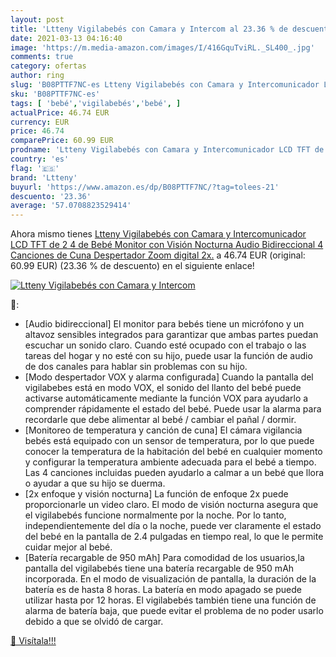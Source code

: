 ```yaml
---
layout: post
title: 'Ltteny Vigilabebés con Camara y Intercom al 23.36 % de descuento'
date: 2021-03-13 04:16:40
image: 'https://m.media-amazon.com/images/I/416GquTviRL._SL400_.jpg'
comments: true
category: ofertas
author: ring
slug: 'B08PTTF7NC-es Ltteny Vigilabebés con Camara y Intercomunicador LCD TFT...'
sku: 'B08PTTF7NC-es'
tags: [ 'bebé','vigilabebés','bebé', ]
actualPrice: 46.74 EUR
currency: EUR
price: 46.74
comparePrice: 60.99 EUR
prodname: 'Ltteny Vigilabebés con Camara y Intercomunicador LCD TFT de 2 4   de Bebé Monitor con Visión Nocturna Audio Bidireccional 4 Canciones de Cuna Despertador Zoom digital 2x.'
country: 'es'
flag: '🇪🇸'
brand: 'Ltteny'
buyurl: 'https://www.amazon.es/dp/B08PTTF7NC/?tag=tolees-21'
descuento: '23.36'
average: '57.0708823529414'
---
```


Ahora mismo tienes [Ltteny Vigilabebés con Camara y Intercomunicador LCD TFT de 2 4   de Bebé Monitor con Visión Nocturna Audio Bidireccional 4 Canciones de Cuna Despertador Zoom digital 2x.](https://www.amazon.es/dp/B08PTTF7NC/?tag=tolees-21) a 46.74 EUR (original: 60.99 EUR) (23.36 %  de descuento) en el siguiente enlace!

[![Ltteny Vigilabebés con Camara y Intercom](https://m.media-amazon.com/images/I/416GquTviRL._SL400_.jpg)](https://www.amazon.es/dp/B08PTTF7NC/?tag=tolees-21)

🔎:

- [Audio bidireccional] El monitor para bebés tiene un micrófono y un altavoz sensibles integrados para garantizar que ambas partes puedan escuchar un sonido claro. Cuando esté ocupado con el trabajo o las tareas del hogar y no esté con su hijo, puede usar la función de audio de dos canales para hablar sin problemas con su hijo.
- [Modo despertador VOX y alarma configurada] Cuando la pantalla del vigilabebes está en modo VOX, el sonido del llanto del bebé puede activarse automáticamente mediante la función VOX para ayudarlo a comprender rápidamente el estado del bebé. Puede usar la alarma para recordarle que debe alimentar al bebé / cambiar el pañal / dormir.
- [Monitoreo de temperatura y canción de cuna] El cámara vigilancia bebés está equipado con un sensor de temperatura, por lo que puede conocer la temperatura de la habitación del bebé en cualquier momento y configurar la temperatura ambiente adecuada para el bebé a tiempo. Las 4 canciones incluidas pueden ayudarlo a calmar a un bebé que llora o ayudar a que su hijo se duerma.
- [2x enfoque y visión nocturna] La función de enfoque 2x puede proporcionarle un video claro. El modo de visión nocturna asegura que el vigilabebés funcione normalmente por la noche. Por lo tanto, independientemente del día o la noche, puede ver claramente el estado del bebé en la pantalla de 2.4 pulgadas en tiempo real, lo que le permite cuidar mejor al bebé.
- [Batería recargable de 950 mAh] Para comodidad de los usuarios,la pantalla del vigilabebés tiene una batería recargable de 950 mAh incorporada. En el modo de visualización de pantalla, la duración de la batería es de hasta 8 horas. La batería en modo apagado se puede utilizar hasta por 12 horas. El vigilabebés también tiene una función de alarma de batería baja, que puede evitar el problema de no poder usarlo debido a que se olvidó de cargar.

[🛒 Visítala!!!](https://www.amazon.es/dp/B08PTTF7NC/?tag=tolees-21)
